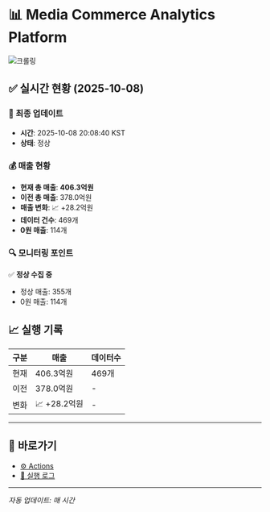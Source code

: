 # 📊 Media Commerce Analytics Platform

![크롤링](https://img.shields.io/badge/크롤링-정상-green)

## ✅ 실시간 현황 (2025-10-08)

### 📍 최종 업데이트
- **시간**: 2025-10-08 20:08:40 KST
- **상태**: 정상

### 💰 매출 현황
- **현재 총 매출**: **406.3억원**
- **이전 총 매출**: 378.0억원
- **매출 변화**: 📈 +28.2억원
- **데이터 건수**: 469개
- **0원 매출**: 114개

### 🔍 모니터링 포인트

✅ **정상 수집 중**
- 정상 매출: 355개
- 0원 매출: 114개


## 📈 실행 기록

| 구분 | 매출 | 데이터수 |
|------|------|----------|
| 현재 | 406.3억원 | 469개 |
| 이전 | 378.0억원 | - |
| 변화 | 📈 +28.2억원 | - |

---

## 🔗 바로가기

- [⚙️ Actions](../../actions)
- [📝 실행 로그](../../actions/workflows/daily_scraping.yml)

---

*자동 업데이트: 매 시간*

